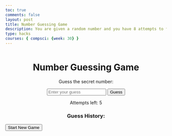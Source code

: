 ```yaml
---
toc: true
comments: false
layout: post
title: Number Guessing Game
description: You are given a random number and you have 8 attempts to find it. When you guess your number it will tell you if you are to high or to low and with that information you should make your next guess. Godd Luck!!!
type: hacks
courses: { compsci: {week: 30} }
---
```


<html lang="en">
<head>
    <meta charset="UTF-8">
    <meta name="viewport" content="width=device-width, initial-scale=1.0">
    <title>Number Guessing Game</title>
    <style>
        /* CSS styles */
        .container {
            text-align: center;
            margin-top: 50px;
        }
    </style>
</head>
<body>
    <div class="container">
        <h1>Number Guessing Game</h1>
        <p>Guess the secret number:</p>
        <input type="number" id="userGuess" placeholder="Enter your guess">
        <button onclick="checkGuess()">Guess</button>
        <p id="feedback"></p>
        <p>Attempts left: <span id="attempts">5</span></p>
        <h3>Guess History:</h3>
        <ul id="guessList"></ul>
    </div>

<script>
        // JavaScript code
        let secretNumber;
        let attemptsLeft = 5;
        let guessHistory = [];
        
        // Original list with numbers
        let originalList = [10, 20, 30, 40, 50];

        function startGame() {
            // Get a random number from the original list
            secretNumber = originalList[Math.floor(Math.random() * originalList.length)];
            attemptsLeft = 5;
            document.getElementById("attempts").textContent = attemptsLeft;
            document.getElementById("feedback").textContent = "";
            document.getElementById("userGuess").disabled = false;

            // Use the original list as the initial guess history
            guessHistory = originalList.slice();
            updateGuessHistory();
        }

        function checkGuess() {
            let userGuess = parseInt(document.getElementById("userGuess").value);
            let feedback = document.getElementById("feedback");
            let attemptsDisplay = document.getElementById("attempts");

            guessHistory.push(userGuess);

            if (userGuess === secretNumber) {
                feedback.textContent = "Congratulations! You guessed the secret number.";
                feedback.style.color = "green";
                document.getElementById("userGuess").disabled = true;
            } else if (userGuess < secretNumber) {
                feedback.textContent = "Too low! Try again.";
                feedback.style.color = "red";
            } else {
                feedback.textContent = "Too high! Try again.";
                feedback.style.color = "red";
            }

            attemptsLeft--;
            attemptsDisplay.textContent = attemptsLeft;

            if (attemptsLeft === 0) {
                feedback.textContent = "Sorry, you've used all your attempts. The secret number was: " + secretNumber;
                feedback.style.color = "red";
                document.getElementById("userGuess").disabled = true;
            }

            updateGuessHistory();
        }

        function updateGuessHistory() {
            let guessList = document.getElementById("guessList");
            guessList.innerHTML = ""; // Clear previous content

            guessHistory.forEach(function(guess) {
                let listItem = document.createElement("li");
                listItem.textContent = guess;
                guessList.appendChild(listItem);
            });
        }
    </script>
<button onclick="startGame()">Start New Game</button>
</body>
</html>